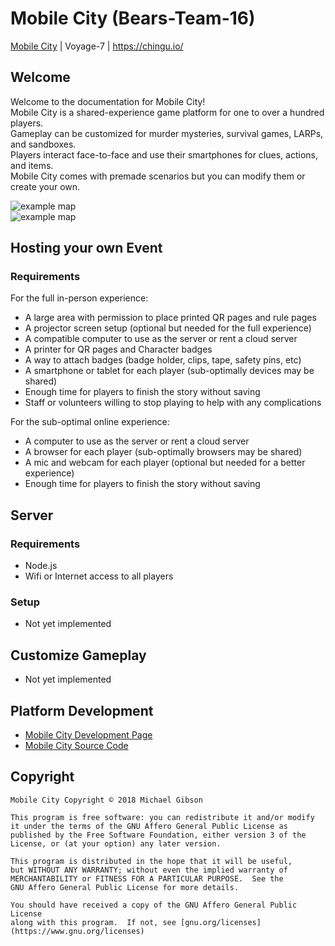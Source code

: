 # Mobile City (Bears-Team-16)
[Mobile City](https://bears-team-16.herokuapp.com) | Voyage-7 | https://chingu.io/

## Welcome
Welcome to the documentation for Mobile City!  
Mobile City is a shared-experience game platform for one to over a hundred players.  
Gameplay can be customized for murder mysteries, survival games, LARPs, and sandboxes.  
Players interact face-to-face and use their smartphones for clues, actions, and items.  
Mobile City comes with premade scenarios but you can modify them or create your own.  

![example map](images/example.png)  
![example map](images/floorplan.png)  

## Hosting your own Event
### Requirements

For the full in-person experience:

- A large area with permission to place printed QR pages and rule pages
- A projector screen setup (optional but needed for the full experience)
- A compatible computer to use as the server or rent a cloud server
- A printer for QR pages and Character badges
- A way to attach badges (badge holder, clips, tape, safety pins, etc)
- A smartphone or tablet for each player (sub-optimally devices may be shared)
- Enough time for players to finish the story without saving
- Staff or volunteers willing to stop playing to help with any complications

For the sub-optimal online experience:

- A computer to use as the server or rent a cloud server
- A browser for each player (sub-optimally browsers may be shared)
- A mic and webcam for each player (optional but needed for a better experience)
- Enough time for players to finish the story without saving

## Server
### Requirements
- Node.js
- Wifi or Internet access to all players

### Setup
- Not yet implemented

## Customize Gameplay
- Not yet implemented

## Platform Development
- [Mobile City Development Page](PROJECT.md)  
- [Mobile City Source Code](https://github.com/chingu-voyage7/Bears-Team-16)  

## Copyright
    Mobile City Copyright © 2018 Michael Gibson
    
    This program is free software: you can redistribute it and/or modify
    it under the terms of the GNU Affero General Public License as
    published by the Free Software Foundation, either version 3 of the
    License, or (at your option) any later version.

    This program is distributed in the hope that it will be useful,
    but WITHOUT ANY WARRANTY; without even the implied warranty of
    MERCHANTABILITY or FITNESS FOR A PARTICULAR PURPOSE.  See the
    GNU Affero General Public License for more details.

    You should have received a copy of the GNU Affero General Public License
    along with this program.  If not, see [gnu.org/licenses](https://www.gnu.org/licenses)
